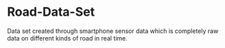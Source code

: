 # Road-Data-Set
Data set created through smartphone sensor data which is completely raw data on different kinds of road in real time.
